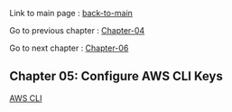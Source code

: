 Link to main page : [back-to-main](../README.md)

Go to previous chapter : [Chapter-04](../chapter-04/README.md)

Go to next chapter : [Chapter-06](../chapter-06/README.md)


## Chapter 05: Configure AWS CLI Keys   

[AWS CLI](https://docs.aws.amazon.com/cli/latest/userguide/getting-started-install.html)   



